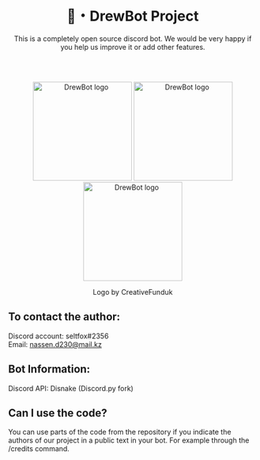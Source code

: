 <h1 align="center">🦊・DrewBot Project</h1>
<p align="center">This is a completely open source discord bot. We would be very happy if you help us improve it or add other features.</p>

<br></br>
<p align="center">
<img width=200px src="https://media.discordapp.net/attachments/1012635564719230976/1105059223794098207/a76823b8ed3b626c.png?width=527&height=527" alt="DrewBot logo">
<img width=200px src="https://media.discordapp.net/attachments/1012635564719230976/1105059224033181746/33b49567c7138dda.png?width=527&height=527" alt="DrewBot logo">
<img width=200px src="https://media.discordapp.net/attachments/1012635564719230976/1105059223508881488/logopng.png?width=527&height=527" alt="DrewBot logo">
</p>
<p align="center">Logo by CreativeFunduk</p>

## To contact the author:
Discord account: seltfox#2356\
Email: nassen.d230@mail.kz

## Bot Information:
Discord API: Disnake (Discord.py fork)

## Can I use the code?
You can use parts of the code from the repository if you indicate the authors of our project in a public text in your bot. For example through the /credits command.
